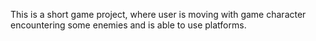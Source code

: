 This is a short game project, where user is moving with game character encountering some enemies and is able to use platforms.
